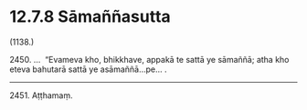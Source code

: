 # 12.7.8 Sāmaññasutta

(1138.)

2450\. …  “Evameva kho, bhikkhave, appakā te sattā ye sāmaññā; atha kho eteva bahutarā sattā ye asāmaññā…pe… .

---

2451\. Aṭṭhamaṃ.
